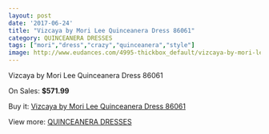 ```yaml
---
layout: post
date: '2017-06-24'
title: "Vizcaya by Mori Lee Quinceanera Dress 86061"
category: QUINCEANERA DRESSES
tags: ["mori","dress","crazy","quinceanera","style"]
image: http://www.eudances.com/4995-thickbox_default/vizcaya-by-mori-lee-quinceanera-dress-86061.jpg
---
```

Vizcaya by Mori Lee Quinceanera Dress 86061

On Sales: **$571.99**
<a href="https://www.eudances.com/en/quinceanera-dresses/1686-vizcaya-by-mori-lee-quinceanera-dress-86061.html"><amp-img layout="responsive" width="600" height="600" src="//www.eudances.com/4995-thickbox_default/vizcaya-by-mori-lee-quinceanera-dress-86061.jpg" alt="Vizcaya by Mori Lee Quinceanera Dress 86061 0" /></a>
<a href="https://www.eudances.com/en/quinceanera-dresses/1686-vizcaya-by-mori-lee-quinceanera-dress-86061.html"><amp-img layout="responsive" width="600" height="600" src="//www.eudances.com/4996-thickbox_default/vizcaya-by-mori-lee-quinceanera-dress-86061.jpg" alt="Vizcaya by Mori Lee Quinceanera Dress 86061 1" /></a>

Buy it: [Vizcaya by Mori Lee Quinceanera Dress 86061](https://www.eudances.com/en/quinceanera-dresses/1686-vizcaya-by-mori-lee-quinceanera-dress-86061.html "Vizcaya by Mori Lee Quinceanera Dress 86061")

View more: [QUINCEANERA DRESSES](https://www.eudances.com/en/17-quinceanera-dresses "QUINCEANERA DRESSES")